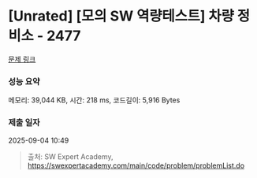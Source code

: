 # [Unrated] [모의 SW 역량테스트] 차량 정비소 - 2477 

[문제 링크](https://swexpertacademy.com/main/code/problem/problemDetail.do?contestProbId=AV6c6bgaIuoDFAXy) 

### 성능 요약

메모리: 39,044 KB, 시간: 218 ms, 코드길이: 5,916 Bytes

### 제출 일자

2025-09-04 10:49



> 출처: SW Expert Academy, https://swexpertacademy.com/main/code/problem/problemList.do